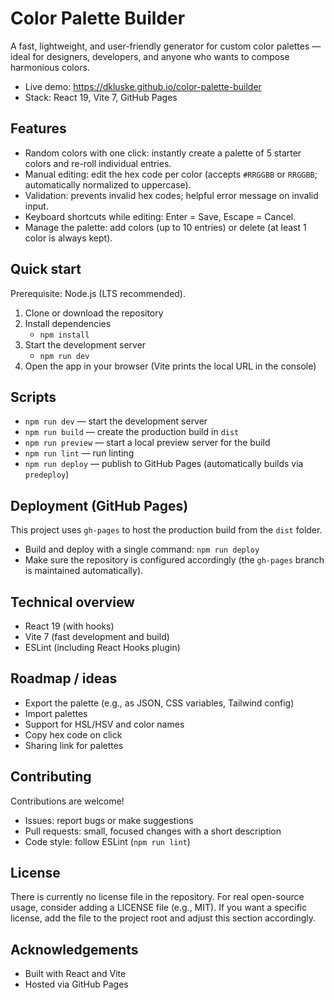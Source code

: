 # Color Palette Builder

A fast, lightweight, and user-friendly generator for custom color palettes — ideal for designers, developers, and anyone
who wants to compose harmonious colors.

- Live demo: https://dkluske.github.io/color-palette-builder
- Stack: React 19, Vite 7, GitHub Pages

## Features

- Random colors with one click: instantly create a palette of 5 starter colors and re-roll individual entries.
- Manual editing: edit the hex code per color (accepts `#RRGGBB` or `RRGGBB`; automatically normalized to uppercase).
- Validation: prevents invalid hex codes; helpful error message on invalid input.
- Keyboard shortcuts while editing: Enter = Save, Escape = Cancel.
- Manage the palette: add colors (up to 10 entries) or delete (at least 1 color is always kept).

## Quick start

Prerequisite: Node.js (LTS recommended).

1. Clone or download the repository
2. Install dependencies
    - `npm install`
3. Start the development server
    - `npm run dev`
4. Open the app in your browser (Vite prints the local URL in the console)

## Scripts

- `npm run dev` — start the development server
- `npm run build` — create the production build in `dist`
- `npm run preview` — start a local preview server for the build
- `npm run lint` — run linting
- `npm run deploy` — publish to GitHub Pages (automatically builds via `predeploy`)

## Deployment (GitHub Pages)

This project uses `gh-pages` to host the production build from the `dist` folder.

- Build and deploy with a single command: `npm run deploy`
- Make sure the repository is configured accordingly (the `gh-pages` branch is maintained automatically).

## Technical overview

- React 19 (with hooks)
- Vite 7 (fast development and build)
- ESLint (including React Hooks plugin)

## Roadmap / ideas

- Export the palette (e.g., as JSON, CSS variables, Tailwind config)
- Import palettes
- Support for HSL/HSV and color names
- Copy hex code on click
- Sharing link for palettes

## Contributing

Contributions are welcome!

- Issues: report bugs or make suggestions
- Pull requests: small, focused changes with a short description
- Code style: follow ESLint (`npm run lint`)

## License

There is currently no license file in the repository. For real open-source usage, consider adding a LICENSE file (e.g.,
MIT). If you want a specific license, add the file to the project root and adjust this section accordingly.

## Acknowledgements

- Built with React and Vite
- Hosted via GitHub Pages